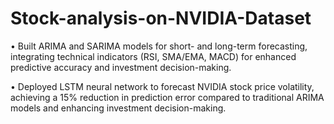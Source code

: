 # Stock-analysis-on-NVIDIA-Dataset

• Built ARIMA and SARIMA models for short- and long-term forecasting, integrating technical indicators (RSI, SMA/EMA, MACD) for enhanced predictive accuracy and investment decision-making.

• Deployed LSTM neural network to forecast NVIDIA stock price volatility, achieving a 15% reduction in prediction error compared to traditional ARIMA models and enhancing investment decision-making.
